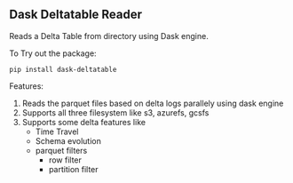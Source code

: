 ## Dask Deltatable Reader

Reads a Delta Table from directory using Dask engine.

To Try out the package:

```
pip install dask-deltatable
```

Features:
1. Reads the parquet files based on delta logs parallely using dask engine
2. Supports all three filesystem like s3, azurefs, gcsfs 
3. Supports some delta features like 
   - Time Travel
   - Schema evolution 
   - parquet filters 
     - row filter
     - partition filter


